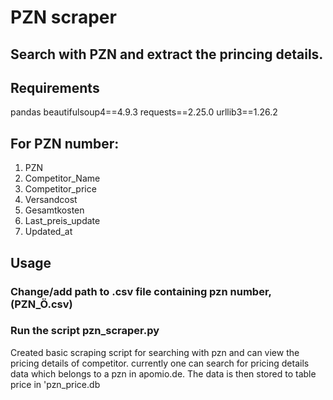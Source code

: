 # PZN scraper

## Search with PZN and extract the princing details.

## Requirements

pandas
beautifulsoup4==4.9.3
requests==2.25.0
urllib3==1.26.2

## For PZN number:
1. PZN
2. Competitor_Name
3. Competitor_price
6. Versandcost
7. Gesamtkosten
8. Last_preis_update
9. Updated_at

## Usage
### Change/add path to .csv file containing pzn number, (PZN_Ö.csv)

### Run the script pzn_scraper.py

Created basic scraping script for searching with pzn and can view the pricing details of competitor.
currently one can search for pricing details data which belongs to a pzn in apomio.de.
The data is then stored to table price in 'pzn_price.db 
